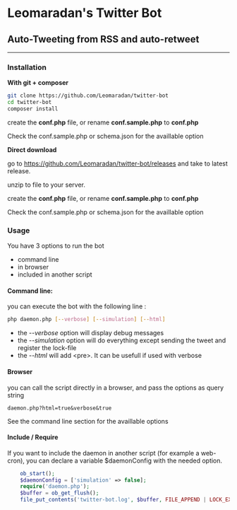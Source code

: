 # Leomaradan's Twitter Bot
## Auto-Tweeting from RSS and auto-retweet
----
### Installation

__With git + composer__
````bash
git clone https://github.com/Leomaradan/twitter-bot
cd twitter-bot
composer install
````

create the __conf.php__ file, or rename __conf.sample.php__ to __conf.php__

Check the conf.sample.php or schema.json for the availlable option

__Direct download__

go to https://github.com/Leomaradan/twitter-bot/releases and take to latest release.

unzip to file to your server.

create the __conf.php__ file, or rename __conf.sample.php__ to __conf.php__

Check the conf.sample.php or schema.json for the availlable option

### Usage
You have 3 options to run the bot
* command line
* in browser
* included in another script

#### Command line:
you can execute the bot with the following line :

````bash
php daemon.php [--verbose] [--simulation] [--html]
````

* the _--verbose_ option will display debug messages
* the _--simulation_ option will do everything except sending the tweet and register the lock-file
* the _--html_ will add &lt;pre&gt;. It can be usefull if used with verbose

#### Browser
you can call the script directly in a browser, and pass the options as query string
````url
daemon.php?html=true&verbose&true
````

See the command line section for the availlable options

#### Include / Require
If you want to include the daemon in another script (for example a web-cron), you can declare a variable $daemonConfig with the needed option.

````php
    ob_start();
    $daemonConfig = ['simulation' => false];
    require('daemon.php');
    $buffer = ob_get_flush();
    file_put_contents('twitter-bot.log', $buffer, FILE_APPEND | LOCK_EX);
````